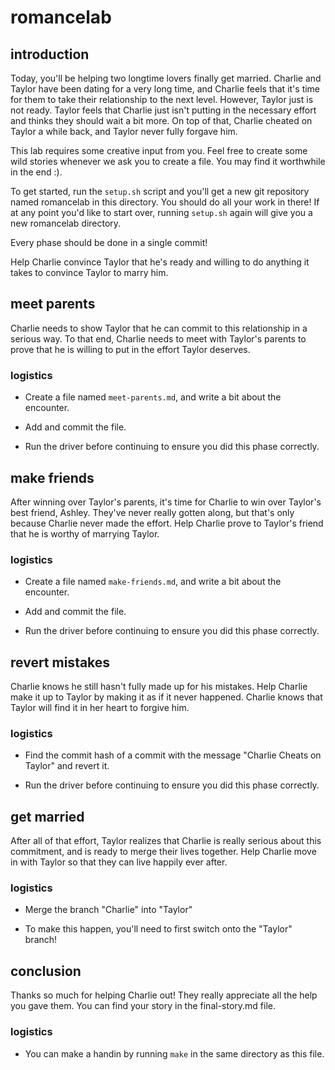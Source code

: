 # romancelab

## introduction

Today, you'll be helping two longtime lovers finally get married. Charlie and
Taylor have been dating for a very long time, and Charlie feels that it's time
for them to take their relationship to the next level. However, Taylor just is
not ready. Taylor feels that Charlie just isn't putting in the necessary effort
and thinks they should wait a bit more. On top of that, Charlie cheated on Taylor
a while back, and Taylor never fully forgave him.

This lab requires some creative input from you. Feel free to create some wild
stories whenever we ask you to create a file. You may find it worthwhile in the
end :).

To get started, run the `setup.sh` script and you'll get a new git repository
named romancelab in this directory. You should do all your work in there!
If at any point you'd like to start over, running `setup.sh` again will
give you a new romancelab directory.

Every phase should be done in a single commit!

Help Charlie convince Taylor that he's ready and willing to do anything it
takes to convince Taylor to marry him.

## meet parents

Charlie needs to show Taylor that he can commit to this relationship in a
serious way. To that end, Charlie needs to meet with Taylor's parents to prove
that he is willing to put in the effort Taylor deserves.

### logistics

- Create a file named `meet-parents.md`, and write a bit about the encounter.

- Add and commit the file.

- Run the driver before continuing to ensure you did this phase correctly.

## make friends

After winning over Taylor's parents, it's time for Charlie to win over Taylor's
best friend, Ashley. They've never really gotten along, but that's only because
Charlie never made the effort. Help Charlie prove to Taylor's friend that 
he is worthy of marrying Taylor.

### logistics

- Create a file named `make-friends.md`, and write a bit about the encounter.

- Add and commit the file.

- Run the driver before continuing to ensure you did this phase correctly.

## revert mistakes

Charlie knows he still hasn't fully made up for his mistakes. Help Charlie
make it up to Taylor by making it as if it never happened. Charlie knows that
Taylor will find it in her heart to forgive him.

### logistics

- Find the commit hash of a commit with the message "Charlie Cheats on Taylor"
  and revert it.

- Run the driver before continuing to ensure you did this phase correctly.

## get married

After all of that effort, Taylor realizes that Charlie is really serious
about this commitment, and is ready to merge their lives together. Help
Charlie move in with Taylor so that they can live happily ever after.

### logistics

- Merge the branch "Charlie" into "Taylor"

- To make this happen, you'll need to first switch onto the "Taylor" branch!


## conclusion

Thanks so much for helping Charlie out! They really appreciate all the help you
gave them. You can find your story in the final-story.md file.

### logistics

- You can make a handin by running `make` in the same directory as this file.
